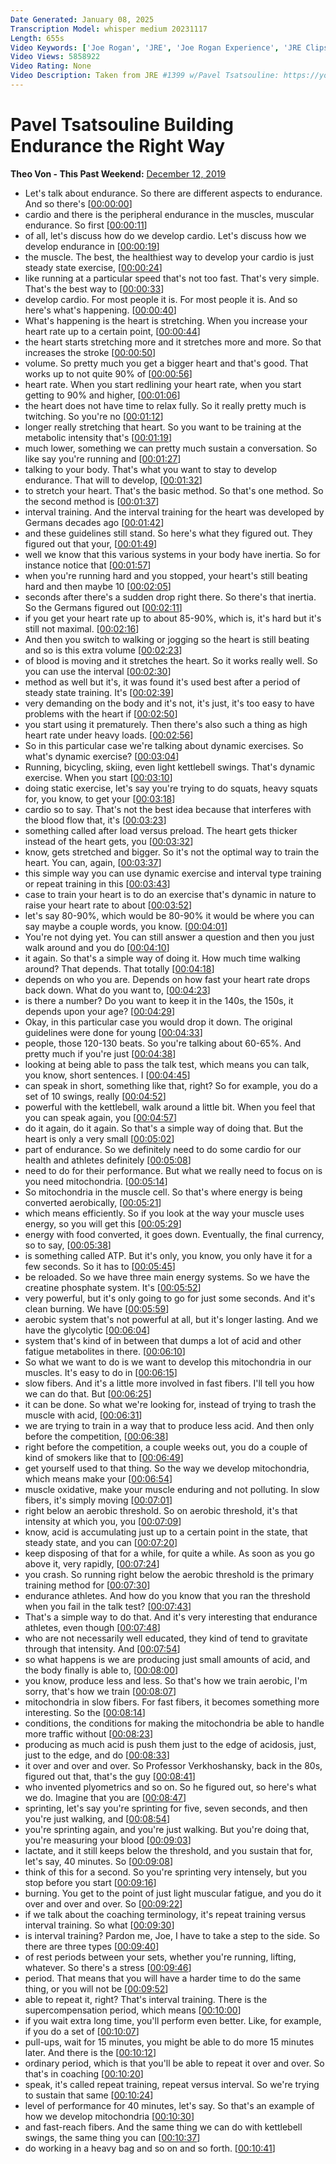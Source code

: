 ```yaml
---
Date Generated: January 08, 2025
Transcription Model: whisper medium 20231117
Length: 655s
Video Keywords: ['Joe Rogan', 'JRE', 'Joe Rogan Experience', 'JRE Clips', 'PowerfulJRE', 'Joe Rogan Fan Page', 'Joe Rogan Podcast', 'podcast', 'MMA', 'Joe Rogan MMA Show', 'UFC', 'comedy', 'comedian', 'stand up', 'funny', 'clip', 'favorite', 'best of']
Video Views: 5858922
Video Rating: None
Video Description: Taken from JRE #1399 w/Pavel Tsatsouline: https://youtu.be/Rm0GNWSKzYs
---
```


# Pavel Tsatsouline Building Endurance the Right Way
**Theo Von - This Past Weekend:** [December 12, 2019](https://www.youtube.com/watch?v=Ii845pDRC2c)
*  Let's talk about endurance. So there are different aspects to endurance. And so there's [[00:00:00](https://www.youtube.com/watch?v=Ii845pDRC2c&t=0.0s)]
*  cardio and there is the peripheral endurance in the muscles, muscular endurance. So first [[00:00:11](https://www.youtube.com/watch?v=Ii845pDRC2c&t=11.84s)]
*  of all, let's discuss how do we develop cardio. Let's discuss how we develop endurance in [[00:00:19](https://www.youtube.com/watch?v=Ii845pDRC2c&t=19.8s)]
*  the muscle. The best, the healthiest way to develop your cardio is just steady state exercise, [[00:00:24](https://www.youtube.com/watch?v=Ii845pDRC2c&t=24.68s)]
*  like running at a particular speed that's not too fast. That's very simple. That's the best way to [[00:00:33](https://www.youtube.com/watch?v=Ii845pDRC2c&t=33.64s)]
*  develop cardio. For most people it is. For most people it is. And so here's what's happening. [[00:00:40](https://www.youtube.com/watch?v=Ii845pDRC2c&t=40.04s)]
*  What's happening is the heart is stretching. When you increase your heart rate up to a certain point, [[00:00:44](https://www.youtube.com/watch?v=Ii845pDRC2c&t=44.44s)]
*  the heart starts stretching more and it stretches more and more. So that increases the stroke [[00:00:50](https://www.youtube.com/watch?v=Ii845pDRC2c&t=50.88s)]
*  volume. So pretty much you get a bigger heart and that's good. That works up to not quite 90% of [[00:00:56](https://www.youtube.com/watch?v=Ii845pDRC2c&t=56.400000000000006s)]
*  heart rate. When you start redlining your heart rate, when you start getting to 90% and higher, [[00:01:06](https://www.youtube.com/watch?v=Ii845pDRC2c&t=66.56s)]
*  the heart does not have time to relax fully. So it really pretty much is twitching. So you're no [[00:01:12](https://www.youtube.com/watch?v=Ii845pDRC2c&t=72.28s)]
*  longer really stretching that heart. So you want to be training at the metabolic intensity that's [[00:01:19](https://www.youtube.com/watch?v=Ii845pDRC2c&t=79.24s)]
*  much lower, something we can pretty much sustain a conversation. So like say you're running and [[00:01:27](https://www.youtube.com/watch?v=Ii845pDRC2c&t=87.8s)]
*  talking to your body. That's what you want to stay to develop endurance. That will to develop, [[00:01:32](https://www.youtube.com/watch?v=Ii845pDRC2c&t=92.32s)]
*  to stretch your heart. That's the basic method. So that's one method. So the second method is [[00:01:37](https://www.youtube.com/watch?v=Ii845pDRC2c&t=97.11999999999999s)]
*  interval training. And the interval training for the heart was developed by Germans decades ago [[00:01:42](https://www.youtube.com/watch?v=Ii845pDRC2c&t=102.88s)]
*  and these guidelines still stand. So here's what they figured out. They figured out that your, [[00:01:49](https://www.youtube.com/watch?v=Ii845pDRC2c&t=109.72s)]
*  well we know that this various systems in your body have inertia. So for instance notice that [[00:01:57](https://www.youtube.com/watch?v=Ii845pDRC2c&t=117.56s)]
*  when you're running hard and you stopped, your heart's still beating hard and then maybe 10 [[00:02:05](https://www.youtube.com/watch?v=Ii845pDRC2c&t=125.24s)]
*  seconds after there's a sudden drop right there. So there's that inertia. So the Germans figured out [[00:02:11](https://www.youtube.com/watch?v=Ii845pDRC2c&t=131.35999999999999s)]
*  if you get your heart rate up to about 85-90%, which is, it's hard but it's still not maximal. [[00:02:16](https://www.youtube.com/watch?v=Ii845pDRC2c&t=136.92s)]
*  And then you switch to walking or jogging so the heart is still beating and so is this extra volume [[00:02:23](https://www.youtube.com/watch?v=Ii845pDRC2c&t=143.88s)]
*  of blood is moving and it stretches the heart. So it works really well. So you can use the interval [[00:02:30](https://www.youtube.com/watch?v=Ii845pDRC2c&t=150.68s)]
*  method as well but it's, it was found it's used best after a period of steady state training. It's [[00:02:39](https://www.youtube.com/watch?v=Ii845pDRC2c&t=159.04s)]
*  very demanding on the body and it's not, it's just, it's too easy to have problems with the heart if [[00:02:50](https://www.youtube.com/watch?v=Ii845pDRC2c&t=170.2s)]
*  you start using it prematurely. Then there's also such a thing as high heart rate under heavy loads. [[00:02:56](https://www.youtube.com/watch?v=Ii845pDRC2c&t=176.72s)]
*  So in this particular case we're talking about dynamic exercises. So what's dynamic exercise? [[00:03:04](https://www.youtube.com/watch?v=Ii845pDRC2c&t=184.72s)]
*  Running, bicycling, skiing, even light kettlebell swings. That's dynamic exercise. When you start [[00:03:10](https://www.youtube.com/watch?v=Ii845pDRC2c&t=190.24s)]
*  doing static exercise, let's say you're trying to do squats, heavy squats for, you know, to get your [[00:03:18](https://www.youtube.com/watch?v=Ii845pDRC2c&t=198.16s)]
*  cardio so to say. That's not the best idea because that interferes with the blood flow that, it's [[00:03:23](https://www.youtube.com/watch?v=Ii845pDRC2c&t=203.48s)]
*  something called after load versus preload. The heart gets thicker instead of the heart gets, you [[00:03:32](https://www.youtube.com/watch?v=Ii845pDRC2c&t=212.28s)]
*  know, gets stretched and bigger. So it's not the optimal way to train the heart. You can, again, [[00:03:37](https://www.youtube.com/watch?v=Ii845pDRC2c&t=217.44s)]
*  this simple way you can use dynamic exercise and interval type training or repeat training in this [[00:03:43](https://www.youtube.com/watch?v=Ii845pDRC2c&t=223.24s)]
*  case to train your heart is to do an exercise that's dynamic in nature to raise your heart rate to about [[00:03:52](https://www.youtube.com/watch?v=Ii845pDRC2c&t=232.76s)]
*  let's say 80-90%, which would be 80-90% it would be where you can say maybe a couple words, you know. [[00:04:01](https://www.youtube.com/watch?v=Ii845pDRC2c&t=241.44s)]
*  You're not dying yet. You can still answer a question and then you just walk around and you do [[00:04:10](https://www.youtube.com/watch?v=Ii845pDRC2c&t=250.68s)]
*  it again. So that's a simple way of doing it. How much time walking around? That depends. That totally [[00:04:18](https://www.youtube.com/watch?v=Ii845pDRC2c&t=258.52s)]
*  depends on who you are. Depends on how fast your heart rate drops back down. What do you want to, [[00:04:23](https://www.youtube.com/watch?v=Ii845pDRC2c&t=263.72s)]
*  is there a number? Do you want to keep it in the 140s, the 150s, it depends upon your age? [[00:04:29](https://www.youtube.com/watch?v=Ii845pDRC2c&t=269.28000000000003s)]
*  Okay, in this particular case you would drop it down. The original guidelines were done for young [[00:04:33](https://www.youtube.com/watch?v=Ii845pDRC2c&t=273.48s)]
*  people, those 120-130 beats. So you're talking about 60-65%. And pretty much if you're just [[00:04:38](https://www.youtube.com/watch?v=Ii845pDRC2c&t=278.44s)]
*  looking at being able to pass the talk test, which means you can talk, you know, short sentences. I [[00:04:45](https://www.youtube.com/watch?v=Ii845pDRC2c&t=285.6s)]
*  can speak in short, something like that, right? So for example, you do a set of 10 swings, really [[00:04:52](https://www.youtube.com/watch?v=Ii845pDRC2c&t=292.12s)]
*  powerful with the kettlebell, walk around a little bit. When you feel that you can speak again, you [[00:04:57](https://www.youtube.com/watch?v=Ii845pDRC2c&t=297.08s)]
*  do it again, do it again. So that's a simple way of doing that. But the heart is only a very small [[00:05:02](https://www.youtube.com/watch?v=Ii845pDRC2c&t=302.0s)]
*  part of endurance. So we definitely need to do some cardio for our health and athletes definitely [[00:05:08](https://www.youtube.com/watch?v=Ii845pDRC2c&t=308.68s)]
*  need to do for their performance. But what we really need to focus on is you need mitochondria. [[00:05:14](https://www.youtube.com/watch?v=Ii845pDRC2c&t=314.76s)]
*  So mitochondria in the muscle cell. So that's where energy is being converted aerobically, [[00:05:21](https://www.youtube.com/watch?v=Ii845pDRC2c&t=321.92s)]
*  which means efficiently. So if you look at the way your muscle uses energy, so you will get this [[00:05:29](https://www.youtube.com/watch?v=Ii845pDRC2c&t=329.40000000000003s)]
*  energy with food converted, it goes down. Eventually, the final currency, so to say, [[00:05:38](https://www.youtube.com/watch?v=Ii845pDRC2c&t=338.64s)]
*  is something called ATP. But it's only, you know, you only have it for a few seconds. So it has to [[00:05:45](https://www.youtube.com/watch?v=Ii845pDRC2c&t=345.8s)]
*  be reloaded. So we have three main energy systems. So we have the creatine phosphate system. It's [[00:05:52](https://www.youtube.com/watch?v=Ii845pDRC2c&t=352.04s)]
*  very powerful, but it's only going to go for just some seconds. And it's clean burning. We have [[00:05:59](https://www.youtube.com/watch?v=Ii845pDRC2c&t=359.24s)]
*  aerobic system that's not powerful at all, but it's longer lasting. And we have the glycolytic [[00:06:04](https://www.youtube.com/watch?v=Ii845pDRC2c&t=364.88s)]
*  system that's kind of in between that dumps a lot of acid and other fatigue metabolites in there. [[00:06:10](https://www.youtube.com/watch?v=Ii845pDRC2c&t=370.16s)]
*  So what we want to do is we want to develop this mitochondria in our muscles. It's easy to do in [[00:06:15](https://www.youtube.com/watch?v=Ii845pDRC2c&t=375.76000000000005s)]
*  slow fibers. And it's a little more involved in fast fibers. I'll tell you how we can do that. But [[00:06:25](https://www.youtube.com/watch?v=Ii845pDRC2c&t=385.04s)]
*  it can be done. So what we're looking for, instead of trying to trash the muscle with acid, [[00:06:31](https://www.youtube.com/watch?v=Ii845pDRC2c&t=391.52s)]
*  we are trying to train in a way that to produce less acid. And then only before the competition, [[00:06:38](https://www.youtube.com/watch?v=Ii845pDRC2c&t=398.64s)]
*  right before the competition, a couple weeks out, you do a couple of kind of smokers like that to [[00:06:49](https://www.youtube.com/watch?v=Ii845pDRC2c&t=409.0s)]
*  get yourself used to that thing. So the way we develop mitochondria, which means make your [[00:06:54](https://www.youtube.com/watch?v=Ii845pDRC2c&t=414.68s)]
*  muscle oxidative, make your muscle enduring and not polluting. In slow fibers, it's simply moving [[00:07:01](https://www.youtube.com/watch?v=Ii845pDRC2c&t=421.8s)]
*  right below an aerobic threshold. So on aerobic threshold, it's that intensity at which you, you [[00:07:09](https://www.youtube.com/watch?v=Ii845pDRC2c&t=429.64s)]
*  know, acid is accumulating just up to a certain point in the state, that steady state, and you can [[00:07:20](https://www.youtube.com/watch?v=Ii845pDRC2c&t=440.16s)]
*  keep disposing of that for a while, for quite a while. As soon as you go above it, very rapidly, [[00:07:24](https://www.youtube.com/watch?v=Ii845pDRC2c&t=444.36s)]
*  you crash. So running right below the aerobic threshold is the primary training method for [[00:07:30](https://www.youtube.com/watch?v=Ii845pDRC2c&t=450.96000000000004s)]
*  endurance athletes. And how do you know that you ran the threshold when you fail in the talk test? [[00:07:43](https://www.youtube.com/watch?v=Ii845pDRC2c&t=463.40000000000003s)]
*  That's a simple way to do that. And it's very interesting that endurance athletes, even though [[00:07:48](https://www.youtube.com/watch?v=Ii845pDRC2c&t=468.76s)]
*  who are not necessarily well educated, they kind of tend to gravitate through that intensity. And [[00:07:54](https://www.youtube.com/watch?v=Ii845pDRC2c&t=474.4s)]
*  so what happens is we are producing just small amounts of acid, and the body finally is able to, [[00:08:00](https://www.youtube.com/watch?v=Ii845pDRC2c&t=480.44s)]
*  you know, produce less and less. So that's how we train aerobic, I'm sorry, that's how we train [[00:08:07](https://www.youtube.com/watch?v=Ii845pDRC2c&t=487.36s)]
*  mitochondria in slow fibers. For fast fibers, it becomes something more interesting. So the [[00:08:14](https://www.youtube.com/watch?v=Ii845pDRC2c&t=494.4s)]
*  conditions, the conditions for making the mitochondria be able to handle more traffic without [[00:08:23](https://www.youtube.com/watch?v=Ii845pDRC2c&t=503.23999999999995s)]
*  producing as much acid is push them just to the edge of acidosis, just, just to the edge, and do [[00:08:33](https://www.youtube.com/watch?v=Ii845pDRC2c&t=513.4399999999999s)]
*  it over and over and over. So Professor Verkhoshansky, back in the 80s, figured out that, that's the guy [[00:08:41](https://www.youtube.com/watch?v=Ii845pDRC2c&t=521.16s)]
*  who invented plyometrics and so on. So he figured out, so here's what we do. Imagine that you are [[00:08:47](https://www.youtube.com/watch?v=Ii845pDRC2c&t=527.52s)]
*  sprinting, let's say you're sprinting for five, seven seconds, and then you're just walking, and [[00:08:54](https://www.youtube.com/watch?v=Ii845pDRC2c&t=534.48s)]
*  you're sprinting again, and you're just walking. But you're doing that, you're measuring your blood [[00:09:03](https://www.youtube.com/watch?v=Ii845pDRC2c&t=543.04s)]
*  lactate, and it still keeps below the threshold, and you sustain that for, let's say, 40 minutes. So [[00:09:08](https://www.youtube.com/watch?v=Ii845pDRC2c&t=548.92s)]
*  think of this for a second. So you're sprinting very intensely, but you stop before you start [[00:09:16](https://www.youtube.com/watch?v=Ii845pDRC2c&t=556.0s)]
*  burning. You get to the point of just light muscular fatigue, and you do it over and over and over. So [[00:09:22](https://www.youtube.com/watch?v=Ii845pDRC2c&t=562.56s)]
*  if we talk about the coaching terminology, it's repeat training versus interval training. So what [[00:09:30](https://www.youtube.com/watch?v=Ii845pDRC2c&t=570.24s)]
*  is interval training? Pardon me, Joe, I have to take a step to the side. So there are three types [[00:09:40](https://www.youtube.com/watch?v=Ii845pDRC2c&t=580.6800000000001s)]
*  of rest periods between your sets, whether you're running, lifting, whatever. So there's a stress [[00:09:46](https://www.youtube.com/watch?v=Ii845pDRC2c&t=586.92s)]
*  period. That means that you will have a harder time to do the same thing, or you will not be [[00:09:52](https://www.youtube.com/watch?v=Ii845pDRC2c&t=592.32s)]
*  able to repeat it, right? That's interval training. There is the supercompensation period, which means [[00:10:00](https://www.youtube.com/watch?v=Ii845pDRC2c&t=600.6800000000001s)]
*  if you wait extra long time, you'll perform even better. Like, for example, if you do a set of [[00:10:07](https://www.youtube.com/watch?v=Ii845pDRC2c&t=607.6800000000001s)]
*  pull-ups, wait for 15 minutes, you might be able to do more 15 minutes later. And there is the [[00:10:12](https://www.youtube.com/watch?v=Ii845pDRC2c&t=612.6800000000001s)]
*  ordinary period, which is that you'll be able to repeat it over and over. So that's in coaching [[00:10:20](https://www.youtube.com/watch?v=Ii845pDRC2c&t=620.08s)]
*  speak, it's called repeat training, repeat versus interval. So we're trying to sustain that same [[00:10:24](https://www.youtube.com/watch?v=Ii845pDRC2c&t=624.5200000000001s)]
*  level of performance for 40 minutes, let's say. So that's an example of how we develop mitochondria [[00:10:30](https://www.youtube.com/watch?v=Ii845pDRC2c&t=630.2800000000001s)]
*  and fast-reach fibers. And the same thing we can do with kettlebell swings, the same thing you can [[00:10:37](https://www.youtube.com/watch?v=Ii845pDRC2c&t=637.6800000000001s)]
*  do working in a heavy bag and so on and so forth. [[00:10:41](https://www.youtube.com/watch?v=Ii845pDRC2c&t=641.64s)]
